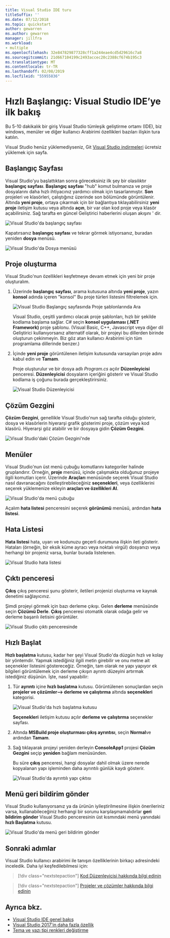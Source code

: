 ```yaml
---
title: Visual Studio IDE turu
titleSuffix: ''
ms.date: 07/12/2018
ms.topic: quickstart
author: gewarren
ms.author: gewarren
manager: jillfra
ms.workload:
- multiple
ms.openlocfilehash: 32e847829877328cff1a244eae4cd5d29616c7a8
ms.sourcegitcommit: 21d667104199c2493accec20c2388cf674b195c3
ms.translationtype: MT
ms.contentlocale: tr-TR
ms.lasthandoff: 02/08/2019
ms.locfileid: "55955836"
---
```

# <a name="quickstart-first-look-at-the-visual-studio-ide"></a>Hızlı Başlangıç: Visual Studio IDE’ye ilk bakış

Bu 5-10 dakikalık bir giriş Visual Studio tümleşik geliştirme ortamı (IDE), biz windows, menüler ve diğer kullanıcı Arabirimi özellikleri bazıları ilişkin tura katılın.

Visual Studio henüz yüklemediyseniz, Git [Visual Studio indirmeleri](https://visualstudio.microsoft.com/downloads/?utm_medium=microsoft&utm_source=docs.microsoft.com&utm_campaign=inline+link&utm_content=download+vs2017) ücretsiz yüklemek için sayfa.

## <a name="start-page"></a>Başlangıç Sayfası

Visual Studio'yu başlattıktan sonra göreceksiniz ilk şey bir olasılıktır **başlangıç sayfası**. **Başlangıç sayfası** "hub" komut bulmanıza ve proje dosyalarını daha hızlı ihtiyacınız yardımcı olmak için tasarlanmıştır. **Son** projeleri ve klasörleri, çalıştığınız üzerinde son bölümünde görüntülenir. Altında **yeni proje**, ortaya çıkarmak için bir bağlantıya tıklayabilirsiniz **yeni proje** iletişim kutusu veya altında **açın**, bir var olan kod proje veya klasör açabilirsiniz. Sağ tarafta en güncel Geliştirici haberlerini oluşan akışını ' dir.

![Visual Studio'da başlangıç sayfası](media/start-page.png)

Kapatırsanız **başlangıç sayfası** ve tekrar görmek istiyorsanız, buradan yeniden **dosya** menüsü.

![Visual Studio'da Dosya menüsü](media/quickstart-IDE-file-menu-large.png)

## <a name="create-a-project"></a>Proje oluşturma

Visual Studio'nun özellikleri keşfetmeye devam etmek için yeni bir proje oluşturalım.

1. Üzerinde **başlangıç sayfası**, arama kutusuna altında **yeni proje**, yazın **konsol** adında içeren "konsol" Bu proje türleri listesini filtrelemek için.

   ![Visual Studio Başlangıç sayfasında Proje şablonlarında Ara](media/start-page-search-templates.png)

   Visual Studio, çeşitli yardımcı olacak proje şablonları, hızlı bir şekilde kodlama başlama sağlar. C# seçin **konsol uygulaması (.NET Framework)** proje şablonu. (Visual Basic, C++, Javascript veya diğer dil Geliştirici kullanıyorsanız alternatif olarak, bir projeyi bu dillerden birinde oluşturun çekinmeyin. Biz göz atan kullanıcı Arabirimi için tüm programlama dillerinde benzer.)

1. İçinde **yeni proje** görüntülenen iletişim kutusunda varsayılan proje adını kabul edin ve **Tamam**.

   Proje oluşturulur ve bir dosya adlı *Program.cs* açılır **Düzenleyicisi** penceresi. **Düzenleyicisi** dosyaların içeriğini gösterir ve Visual Studio kodlama iş çoğunu burada gerçekleştirirsiniz.

   ![Visual Studio Düzenleyicisi](media/editor.png)

## <a name="solution-explorer"></a>Çözüm Gezgini

**Çözüm Gezgini**, genellikle Visual Studio'nun sağ tarafta olduğu gösterir, dosya ve klasörlerin hiyerarşi grafik gösterimi proje, çözüm veya kod klasörü. Hiyerarşi göz atabilir ve bir dosyaya gidin **Çözüm Gezgini**.

![Visual Studio'daki Çözüm Gezgini'nde](media/quickstart-IDE-solution-explorer.png)

## <a name="menus"></a>Menüler

Visual Studio'nun üst menü çubuğu komutlarını kategoriler halinde gruplandırır. Örneğin, **proje** menüsü, içinde çalışmakta olduğunuz projeye ilgili komutları içerir. Üzerinde **Araçları** menüsünde seçerek Visual Studio nasıl davranacağını özelleştirebileceğiniz **seçenekleri**, veya özelliklerini seçerek yüklemenize ekleyin **araçları ve özellikleri Al**.

![Visual Studio'da menü çubuğu](media/quickstart-IDE-menu-bar.png)

Açalım **hata listesi** penceresini seçerek **görünümü** menüsü, ardından **hata listesi**.

## <a name="error-list"></a>Hata Listesi

**Hata listesi** hata, uyarı ve kodunuzu geçerli durumuna ilişkin ileti gösterir. Hataları (örneğin, bir eksik küme ayracı veya noktalı virgül) dosyanızı veya herhangi bir projeniz varsa, bunlar burada listelenen.

![Visual Studio hata listesi](media/quickstart-IDE-error-list.png)

## <a name="output-window"></a>Çıktı penceresi

**Çıkış** çıkış penceresi şunu gösterir, iletileri projenizi oluşturma ve kaynak denetimi sağlayıcınız.

Şimdi projeyi görmek için bazı derleme çıkışı. Gelen **derleme** menüsünde seçin **Çözümü Derle**. **Çıkış** penceresi otomatik olarak odağa gelir ve derleme başarılı iletisini görüntüler.

![Visual Studio çıktı penceresinde](media/build-output-minimal.png)

## <a name="quick-launch"></a>Hızlı Başlat

**Hızlı başlatma** kutusu, kadar her şeyi Visual Studio'da düzgün hızlı ve kolay bir yöntemdir. Yapmak istediğiniz ilgili metin girebilir ve onu metne ait seçenekler listesini göstereceğiz. Örneğin, tam olarak ne yapı yapıyor ek bilgileri görüntülemek için derleme çıkışın ayrıntı düzeyini artırmak istediğiniz düşünün. İşte, nasıl yapabilir:

1. Tür **ayrıntı** içine **hızlı başlatma** kutusu. Görüntülenen sonuçlardan seçin **projeler ve çözümler--> derleme ve çalıştırma** altında **seçenekleri** kategorisi.

   ![Visual Studio'da hızlı başlatma kutusu](media/quickstart-IDE-quick-launch.png)

   **Seçenekleri** iletişim kutusu açılır **derleme ve çalıştırma** seçenekler sayfası.

1. Altında **MSBuild proje oluşturması çıkış ayrıntısı**, seçin **Normal**ve ardından **Tamam**.

1. Sağ tıklayarak projeyi yeniden derleyin **ConsoleApp1** projesi **Çözüm Gezgini** seçip **yeniden** bağlam menüsünden.

   Bu süre **çıkış** penceresi, hangi dosyalar dahil olmak üzere nerede kopyalanan yapı işleminden daha ayrıntılı günlük kaydı gösterir.

   ![Visual Studio'da ayrıntılı yapı çıktısı](media/build-output-verbose.png)

## <a name="send-feedback-menu"></a>Menü geri bildirim gönder

Visual Studio kullanıyorsanız ya da ürünün iyileştirilmesine ilişkin önerileriniz varsa, kullanabileceğiniz herhangi bir sorunu karşılaşmamalıdırlar **geri bildirim gönder** Visual Studio penceresinin üst kısmındaki menü yanındaki **hızlı Başlatma** kutusu.

![Visual Studio'da menü geri bildirim gönder](media/quickstart-IDE-send-feedback.png)

## <a name="next-steps"></a>Sonraki adımlar

Visual Studio kullanıcı arabirimi ile tanışın özelliklerinin birkaçı adresindeki inceledik. Daha iyi keşfedilebilmesi için:

> [!div class="nextstepaction"]
> [Kod Düzenleyicisi hakkında bilgi edinin](../get-started/tutorial-editor.md)

> [!div class="nextstepaction"]
> [Projeler ve çözümler hakkında bilgi edinin](../get-started/tutorial-projects-solutions.md)

## <a name="see-also"></a>Ayrıca bkz.

- [Visual Studio IDE genel bakış](../get-started/visual-studio-ide.md)
- [Visual Studio 2017'in daha fazla özellik](../ide/advanced-feature-overview.md)
- [Tema ve yazı tipi renkleri değiştirme](../ide/quickstart-personalize-the-ide.md)
